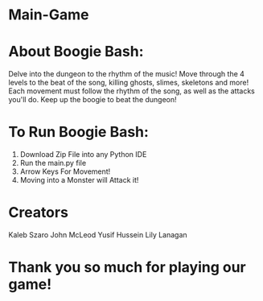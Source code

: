 # Main-Game

# About Boogie Bash:
Delve into the dungeon to the rhythm of the music! Move through the 4 levels to the beat of the song, killing ghosts, slimes, skeletons and more! Each movement must follow the rhythm of the song, as well as the attacks you'll do. Keep up the boogie to beat the dungeon!

# To Run Boogie Bash:
1. Download Zip File into any Python IDE
2. Run the main.py file
3. Arrow Keys For Movement!
4. Moving into a Monster will Attack it!

# Creators
Kaleb Szaro
John McLeod
Yusif Hussein
Lily Lanagan

# Thank you so much for playing our game!

